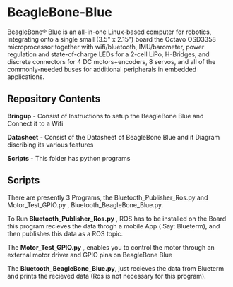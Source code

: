 # BeagleBone-Blue

BeagleBone® Blue is an all-in-one Linux-based computer for robotics, integrating onto a single small (3.5" x 2.15") board the Octavo OSD3358 microprocessor together with wifi/bluetooth, IMU/barometer, power regulation and state-of-charge LEDs for a 2-cell LiPo, H-Bridges, and discrete connectors for 4 DC motors+encoders, 8 servos, and all of the commonly-needed buses for additional peripherals in embedded applications. 

## Repository Contents

**Bringup**   - Consist of Instructions to setup the BeagleBone Blue and Connect it to a Wifi 

**Datasheet** - Consist of the Datasheet of BeagleBone Blue and it Diagram discribing its various features 

**Scripts**   - This folder has python programs

## Scripts 

There are presently 3 Programs, the Bluetooth_Publisher_Ros.py and Motor_Test_GPIO.py , Bluetooth_BeagleBone_Blue.py.

To Run **Bluetooth_Publisher_Ros.py** , ROS has to be installed on the Board this program recieves the data throgh a mobile App ( Say: Blueterm), and then publishes this data as a ROS topic.

The **Motor_Test_GPIO.py** , enables you to control the motor through an external motor driver and GPIO pins on BeagleBone Blue

The **Bluetooth_BeagleBone_Blue.py**, just recieves the data from Blueterm and prints the recieved data (Ros is not necessary for this program).


